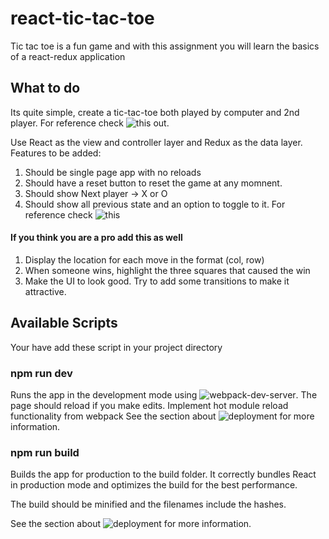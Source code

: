 # react-tic-tac-toe
Tic tac toe is a fun game and with this assignment you will learn the basics of a react-redux application

## What to do

Its quite simple, create a tic-tac-toe both played by computer and 2nd player. For reference check ![this](https://playtictactoe.org/) out.

Use React as the view and controller layer and Redux as the data layer. Features to be added:
1. Should be single page app with no reloads
2. Should have a reset button to reset the game at any momnent.
3. Should show Next player -> X or O
4. Should show all previous state and an option to toggle to it. For reference check ![this](https://harman052.github.io/react-tutorial-solutions/)

#### If you think you are a pro add this as well
1. Display the location for each move in the format (col, row) 
2. When someone wins, highlight the three squares that caused the win
3. Make the UI to look good. Try to add some transitions to make it attractive.

## Available Scripts

Your have add these script in your project directory 

### npm run dev
Runs the app in the development mode using ![webpack-dev-server](https://webpack.js.org/configuration/dev-server/).
The page should reload if you make edits. Implement hot module reload functionality from webpack
See the section about ![deployment](https://webpack.js.org/guides/development/) for more information.

### npm run build 
Builds the app for production to the build folder.
It correctly bundles React in production mode and optimizes the build for the best performance.

The build should be minified and the filenames include the hashes.

See the section about ![deployment](https://webpack.js.org/guides/production/) for more information.

